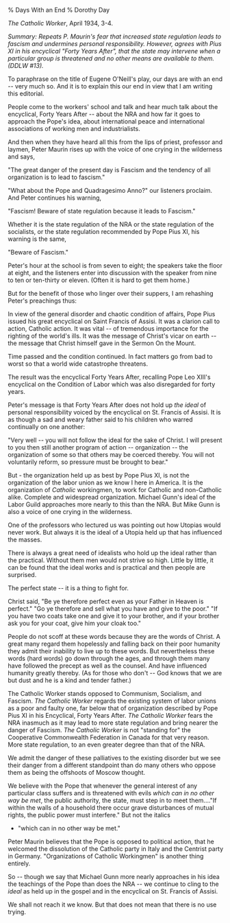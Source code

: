 % Days With an End
% Dorothy Day

*The Catholic Worker*, April 1934, 3-4.

*Summary: Repeats P. Maurin's fear that increased state regulation leads
to fascism and undermines personal responsibility. However, agrees with
Pius XI in his encyclical "Forty Years After", that the state may
intervene when a particular group is threatened and no other means are
available to them. (DDLW \#13).*

To paraphrase on the title of Eugene O'Neill's play, our days are with
an end -- very much so. And it is to explain this our end in view that I
am writing this editorial.

People come to the workers' school and talk and hear much talk about the
encyclical, Forty Years After -- about the NRA and how far it goes to
approach the Pope's idea, about international peace and international
associations of working men and industrialists.

And then when they have heard all this from the lips of priest,
professor and laymen, Peter Maurin rises up with the voice of one crying
in the wilderness and says,

"The great danger of the present day is Fascism and the tendency of all
organization is to lead to fascism."

"What about the Pope and Quadragesimo Anno?" our listeners proclaim. And
Peter continues his warning,

"Fascism! Beware of state regulation because it leads to Fascism."

Whether it is the state regulation of the NRA or the state regulation of
the socialists, or the state regulation recommended by Pope Pius XI, his
warning is the same,

"Beware of Fascism."

Peter's hour at the school is from seven to eight; the speakers take the
floor at eight, and the listeners enter into discussion with the speaker
from nine to ten or ten-thirty or eleven. (Often it is hard to get them
home.)

But for the benefit of those who linger over their suppers, I am
rehashing Peter's preachings thus:

In view of the general disorder and chaotic condition of affairs, Pope
Pius issued his great encyclical on Saint Francis of Assisi. It was a
clarion call to action, Catholic action. It was vital -- of tremendous
importance for the righting of the world's ills. It was the message of
Christ's vicar on earth -- the message that Christ himself gave in the
Sermon On the Mount.

Time passed and the condition continued. In fact matters go from bad to
worst so that a world wide catastrophe threatens.

The result was the encyclical Forty Years After, recalling Pope Leo
XIII's encyclical on the Condition of Labor which was also disregarded
for forty years.

Peter's message is that Forty Years After does not hold up *the ideal* of
personal responsibility voiced by the encyclical on St. Francis of
Assisi. It is as though a sad and weary father said to his children who
warred continually on one another:

"Very well -- you will not follow the ideal for the sake of Christ. I
will present to you then still another program of action -- organization
-- the organization of some so that others may be coerced thereby. You
will not voluntarily reform, so pressure must be brought to bear."

But - the organization held up as best by Pope Pius XI, is not the
organization of the labor union as we know I here in America. It is the
organization of *Catholic* workingmen, to work for Catholic and
non-Catholic alike. Complete and widespread organization. Michael Gunn's
ideal of the Labor Guild approaches more nearly to this than the NRA.
But Mike Gunn is also a voice of one crying in the wilderness.

One of the professors who lectured us was pointing out how Utopias would
never work. But always it is the ideal of a Utopia held up that has
influenced the masses.

There is always a great need of idealists who hold up the ideal rather
than the practical. Without them men would not strive so high. Little by
little, it can be found that the ideal works and is practical and then
people are surprised.

The perfect state -- it is a thing to fight for.

Christ said, "Be ye therefore perfect even as your Father in Heaven is
perfect." "Go ye therefore and sell what you have and give to the poor."
"If you have two coats take one and give it to your brother, and if your
brother ask you for your coat, give him your cloak too."

People do not scoff at these words because they are the words of Christ.
A great many regard them hopelessly and falling back on their poor
humanity they admit their inability to live up to these words. But
nevertheless these words (hard words) go down through the ages, and
through them many have followed the precept as well as the counsel. And
have influenced humanity greatly thereby. (As for those who don't -- God
knows that we are but dust and he is a kind and tender father.)

The Catholic Worker stands opposed to Communism, Socialism, and Fascism.
*The Catholic Worker* regards the existing system of labor unions as a
poor and faulty one, far below that of organization described by Pope
Pius XI in his Encyclical, Forty Years After. *The Catholic Worker*
fears the NRA inasmuch as it may lead to more state regulation and bring
nearer the danger of Fascism. *The Catholic Worker* is not "standing
for" the Cooperative Commonwealth Federation in Canada for that very
reason. More state regulation, to an even greater degree than that of
the NRA.

We admit the danger of these palliatives to the existing disorder but we
see their danger from a different standpoint than do many others who
oppose them as being the offshoots of Moscow thought.

We believe with the Pope that whenever the general interest of any
particular class suffers and is threatened with evils *which can in no
other way be met*, the public authority, the state, must step in to meet
them…."If within the walls of a household there occur grave disturbances
of mutual rights, the public power must interfere." But not the italics
- "which can in no other way be met."

Peter Maurin believes that the Pope is opposed to political action, that
he welcomed the dissolution of the Catholic party in Italy and the
Centrist party in Germany. "Organizations of Catholic Workingmen" is
another thing entirely.

So -- though we say that Michael Gunn more nearly approaches in his idea
the teachings of the Pope than does the NRA -- we continue to cling to
the *ideal* as held up in the gospel and in the encyclical on St. Francis
of Assisi.

We shall not reach it we know. But that does not mean that there is no
use trying.

